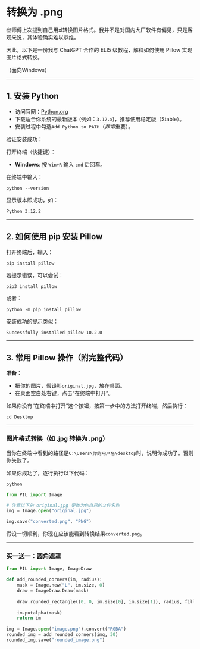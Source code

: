 # 转换为 .png

叁师傅上次提到自己用xl转换图片格式。我并不是对国内大厂软件有偏见，只是客观来说，其体验确实难以恭维。

因此，以下是一份我与 ChatGPT 合作的 ELI5 级教程，解释如何使用 Pillow 实现图片格式转换。

（面向Windows）

---

## 1\. 安装 Python

- 访问官网：[Python.org](https://www.python.org/)
- 下载适合你系统的最新版本 (例如：`3.12.x`)，推荐使用稳定版（Stable）。
- 安装过程中勾选`Add Python to PATH`（*非常*重要）。

验证安装成功：

打开终端（快捷键）：

- **Windows**: 按 `Win+R` 输入 `cmd` 后回车。

在终端中输入：

```shell
python --version
```

显示版本即成功，如：

```
Python 3.12.2
```

---

## 2\. 如何使用 pip 安装 Pillow

打开终端后，输入：

```shell
pip install pillow
```

若提示错误，可以尝试：

```shell
pip3 install pillow
```

或者：

```shell
python -m pip install pillow
```

安装成功的提示类似：

```
Successfully installed pillow-10.2.0
```

---

## 3\. 常用 Pillow 操作（附完整代码）

**准备**：

- 把你的图片，假设叫`original.jpg`，放在桌面。
- 在桌面空白处右键，点击“在终端中打开”。

如果你没有“在终端中打开”这个按钮，按第一步中的方法打开终端，然后执行：

```shell
cd Desktop
```

---

### 图片格式转换（如 .jpg 转换为 .png）

当你在终端中看到的路径是`C:\Users\你的用户名\desktop`时，说明你成功了。否则你失败了。

如果你成功了，逐行执行以下代码：

```shell
python
```

```python
from PIL import Image
```

```python
# 注意以下的 original.jpg 要改为你自己的文件名称
img = Image.open("original.jpg")
```

```python
img.save("converted.png", "PNG")
```

假设一切顺利，你现在应该能看到转换结果`converted.png`。

---

### 买一送一：圆角遮罩

```python
from PIL import Image, ImageDraw

def add_rounded_corners(im, radius):
    mask = Image.new("L", im.size, 0)
    draw = ImageDraw.Draw(mask)
    
    draw.rounded_rectangle((0, 0, im.size[0], im.size[1]), radius, fill=255)
    
    im.putalpha(mask)
    return im

img = Image.open("image.png").convert("RGBA")
rounded_img = add_rounded_corners(img, 30)
rounded_img.save("rounded_image.png")

```
